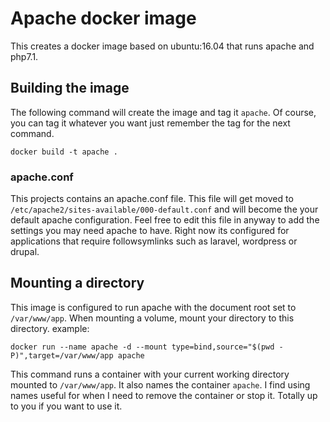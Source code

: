 # Apache docker image

This creates a docker image based on ubuntu:16.04 that runs apache and php7.1.

## Building the image

The following command will create the image and tag it `apache`. Of course, you can tag it whatever you want just remember the tag for the next command.

```
docker build -t apache .
```

### apache.conf

This projects contains an apache.conf file. This file will get moved to `/etc/apache2/sites-available/000-default.conf` and will become the your default apache configuration. Feel free to edit this file in anyway to add the settings you may need apache to have. Right now its configured for applications that require followsymlinks such as laravel, wordpress or drupal.

## Mounting a directory

This image is configured to run apache with the document root set to `/var/www/app`. When mounting a volume, mount your directory to this directory. example:


```
docker run --name apache -d --mount type=bind,source="$(pwd -P)",target=/var/www/app apache
```

This command runs a container with your current working directory mounted to `/var/www/app`. It also names the container `apache`. I find using names useful for when I need to remove the container or stop it. Totally up to you if you want to use it.
